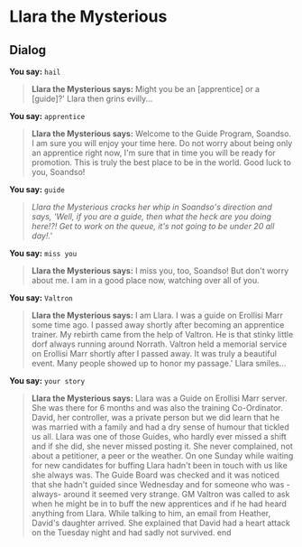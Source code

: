 # Llara the Mysterious


## Dialog
 **You say:** `hail`



>**Llara the Mysterious says:** Might you be an [apprentice] or a [guide]?' Llara then grins evilly...

**You say:** `apprentice`



>**Llara the Mysterious says:** Welcome to the Guide Program, Soandso. I am sure you will enjoy your time here. Do not worry about being only an apprentice right now, I'm sure that in time you will be ready for promotion. This is truly the best place to be in the world. Good luck to you, Soandso!

**You say:** `guide`



>*Llara the Mysterious cracks her whip in Soandso's direction and says, 'Well, if you are a guide, then what the heck are you doing here!?! Get to work on the queue, it's not going to be under 20 all day!.'*

**You say:** `miss you`



>**Llara the Mysterious says:** I miss you, too, Soandso! But don't worry about me. I am in a good place now, watching over all of you.

**You say:** `Valtron`



>**Llara the Mysterious says:** I am Llara. I was a guide on Erollisi Marr some time ago. I passed away shortly after becoming an apprentice trainer. My rebirth came from the help of Valtron. He is that stinky little dorf always running around Norrath. Valtron held a memorial service on Erollisi Marr shortly after I passed away. It was truly a beautiful event. Many people showed up to honor my passage.' Llara smiles...

**You say:** `your story`



>**Llara the Mysterious says:** Llara was a Guide on Erollisi Marr server. She was there for 6 months and was also the training Co-Ordinator. David, her controller, was a private person but we did learn that he was married with a family and had a dry sense of humour that tickled us all. Llara was one of those Guides, who hardly ever missed a shift and if she did, she never missed posting it. She never complained, not about a petitioner, a peer or the weather. On one Sunday while waiting for new candidates for buffing Llara hadn't been in touch with us like she always was. The Guide Board was checked and it was noticed that she hadn't guided since Wednesday and for someone who was -always- around it seemed very strange. GM Valtron was called to ask when he might be in to buff the new apprentices and if he had heard anything from Llara. While talking to him, an email from Heather, David's daughter arrived. She explained that David had a heart attack on the Tuesday night and had sadly not survived.
end



